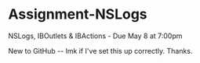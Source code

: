 Assignment-NSLogs
=================

NSLogs, IBOutlets &amp; IBActions -  Due May 8 at 7:00pm

New to GitHub -- lmk if I've set this up correctly. Thanks.
